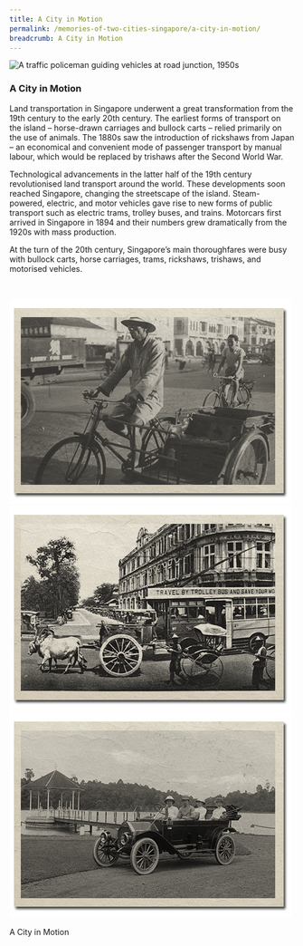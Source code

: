```yaml
---
title: A City in Motion
permalink: /memories-of-two-cities-singapore/a-city-in-motion/
breadcrumb: A City in Motion
---
```

<img srcset="/images/city-in-motion/city-in-motion-banner_400w.jpg 400w, /images/city-in-motion/city-in-motion-banner.jpg 958w" sizes="(max-width: 400px) 40vw, 95vw" height="461" width="958" src="/images/city-in-motion/city-in-motion-banner_400w.jpg" alt="A traffic policeman guiding vehicles at road junction, 1950s">

### **A City in Motion** 
Land transportation in Singapore underwent a great transformation from the 19th century to the early 20th century. The earliest forms of transport on the island – horse-drawn carriages and bullock carts – relied primarily on the use of animals. The 1880s saw the introduction of rickshaws from Japan – an economical and convenient mode of passenger transport by manual labour, which would be replaced by trishaws after the Second World War.

Technological advancements in the latter half of the 19th century revolutionised land transport around the world. These developments soon reached Singapore, changing the streetscape of the island. Steam-powered, electric, and motor vehicles gave rise to new forms of public transport such as electric trams, trolley buses, and trains. Motorcars first arrived in Singapore in 1894 and their numbers grew dramatically from the 1920s with mass production.

At the turn of the 20th century, Singapore’s main thoroughfares were busy with bullock carts, horse carriages, trams, rickshaws, trishaws, and motorised vehicles.
<p>&nbsp;</p>


<div class="category-stacked-area">
  
<div class="photo-stacked-wrap">
  <div class="photos">
    <img class="photo-lv-1" src="/images/city-in-motion/city-photo-stack-1.png" height="362" width="500" alt="Trishaw, 1950">
    <img class="photo-lv-2" src="/images/city-in-motion/city-photo-stack-2.png" height="362" width="500" alt="Traffic at the junction of Hill Street and Stamford Road, 1920s">
    <img class="photo-lv-3" src="/images/city-in-motion/city-photo-stack-3.png" height="362" width="500" alt="Outing by car at MacRitichie Reservoir, 1920s">
  </div>
  <p>A City in Motion</p>
  <a class="cover" aria-label="Read more about A City in Motion" href="/memories-of-two-cities-singapore/a-city-in-motion/a-city-in-motion"></a>
</div>